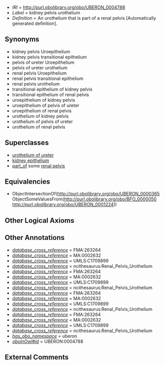  * *IRI* = http://purl.obolibrary.org/obo/UBERON_0004788
 * *Label* = kidney pelvis urothelium
 * *Definition* = An urothelium that is part of a renal pelvis [Automatically generated definition].

## Synonyms

 * kidney pelvis Uroepithelium
 * kidney pelvis transitional epithelium
 * pelvis of ureter Uroepithelium
 * pelvis of ureter urothelium
 * renal pelvis Uroepithelium
 * renal pelvis transitional epithelium
 * renal pelvis urothelium
 * transitional epithelium of kidney pelvis
 * transitional epithelium of renal pelvis
 * uroepithelium of kidney pelvis
 * uroepithelium of pelvis of ureter
 * uroepithelium of renal pelvis
 * urothelium of kidney pelvis
 * urothelium of pelvis of ureter
 * urothelium of renal pelvis

## Superclasses

 * [urothelium of ureter](../../UBERON/54/UBERON_0001254.md)
 * [kidney epithelium](../../UBERON/19/UBERON_0004819.md)
 * [part_of](../../BFO/50/BFO_0000050.md) some [renal pelvis](../../UBERON/24/UBERON_0001224.md)

## Equivalencies

 * ObjectIntersectionOf(<http://purl.obolibrary.org/obo/UBERON_0000365> ObjectSomeValuesFrom(<http://purl.obolibrary.org/obo/BFO_0000050> <http://purl.obolibrary.org/obo/UBERON_0001224>))

## Other Logical Axioms


## Other Annotations

 * *[database_cross_reference](../../ef/oboInOwl#hasDbXref.md)* = FMA:263264
 * *[database_cross_reference](../../ef/oboInOwl#hasDbXref.md)* = MA:0002632
 * *[database_cross_reference](../../ef/oboInOwl#hasDbXref.md)* = UMLS:C1709899
 * *[database_cross_reference](../../ef/oboInOwl#hasDbXref.md)* = ncithesaurus:Renal_Pelvis_Urothelium
 * *[database_cross_reference](../../ef/oboInOwl#hasDbXref.md)* = FMA:263264
 * *[database_cross_reference](../../ef/oboInOwl#hasDbXref.md)* = MA:0002632
 * *[database_cross_reference](../../ef/oboInOwl#hasDbXref.md)* = UMLS:C1709899
 * *[database_cross_reference](../../ef/oboInOwl#hasDbXref.md)* = ncithesaurus:Renal_Pelvis_Urothelium
 * *[database_cross_reference](../../ef/oboInOwl#hasDbXref.md)* = FMA:263264
 * *[database_cross_reference](../../ef/oboInOwl#hasDbXref.md)* = MA:0002632
 * *[database_cross_reference](../../ef/oboInOwl#hasDbXref.md)* = UMLS:C1709899
 * *[database_cross_reference](../../ef/oboInOwl#hasDbXref.md)* = ncithesaurus:Renal_Pelvis_Urothelium
 * *[database_cross_reference](../../ef/oboInOwl#hasDbXref.md)* = FMA:263264
 * *[database_cross_reference](../../ef/oboInOwl#hasDbXref.md)* = MA:0002632
 * *[database_cross_reference](../../ef/oboInOwl#hasDbXref.md)* = UMLS:C1709899
 * *[database_cross_reference](../../ef/oboInOwl#hasDbXref.md)* = ncithesaurus:Renal_Pelvis_Urothelium
 * *[has_obo_namespace](../../ce/oboInOwl#hasOBONamespace.md)* = uberon
 * *[oboInOwl#id](../../id/oboInOwl#id.md)* = UBERON:0004788

## External Comments

